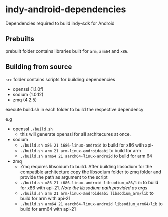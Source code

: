 # indy-android-dependencies
Dependencies required to build indy-sdk for Android

## Prebuilts

prebuilt folder contains libraries built for `arm`, `arm64` and `x86`.

## Building from source

`src` folder contains scripts for building dependencies 
- openssl (1.1.0f)
- sodium (1.0.12)
- zmq (4.2.5)

execute build.sh in each folder to build the respective dependency

e.g
- openssl `./build.sh`
	- this will generate openssl for all architecures at once.
- sodium 
	- `./build.sh x86 21 i686-linux-android` to build for x86 with api-
	- `./build.sh arm 21 arm-linux-androideabi` to build for arm
	- `./build.sh arm64 21 aarch64-linux-android` to build for arm 64
- zmq 
	- Zmq requires libsoidum to build. After building libsodium for the compatible architecture copy the libsodium folder to zmq folder and provide the path as argument to the script
	- `./build.sh x86 21 i686-linux-android libsodium_x86/lib` to build for x86 with api-21. _Note the libsodium path provided as args_
	- `./build.sh arm 21 arm-linux-androideabi libsodium_arm/lib` to build for arm with api-21
	- `./build.sh arm64 21 aarch64-linux-android libsodium_arm64/lib` to build for arm64 with api-21
